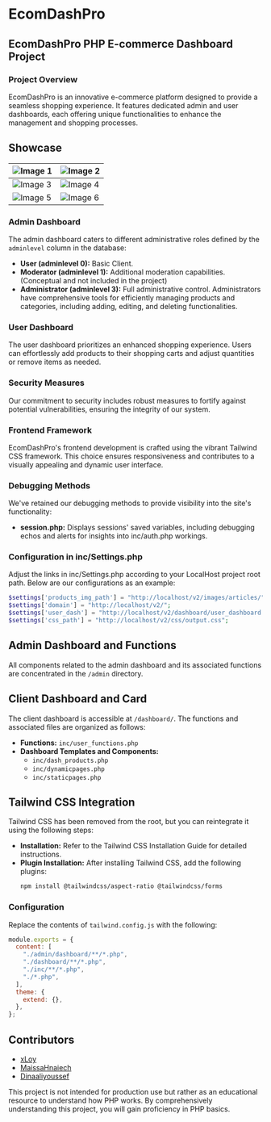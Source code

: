# EcomDashPro

## EcomDashPro PHP E-commerce Dashboard Project 

### Project Overview
EcomDashPro is an innovative e-commerce platform designed to provide a seamless shopping experience. It features dedicated admin and user dashboards, each offering unique functionalities to enhance the management and shopping processes.

## Showcase

| ![Image 1](https://github.com/xloyb/EcomDashPro-PHP-E-commerce-Dashboard-Project/blob/main/Showcase/D_Menu/Guest.PNG?raw=true)| ![Image 2](https://github.com/xloyb/EcomDashPro-PHP-E-commerce-Dashboard-Project/blob/main/Showcase/D_Menu/User.PNG?raw=true)|
|-------------------------|-------------------------|
| ![Image 3](https://github.com/xloyb/EcomDashPro-PHP-E-commerce-Dashboard-Project/blob/main/Showcase/index_ShowProducts/D_ProductsList.PNG?raw=true)| ![Image 4](https://github.com/xloyb/EcomDashPro-PHP-E-commerce-Dashboard-Project/blob/main/Showcase/index_ShowProducts/tabbed%20Menu.PNG?raw=true) |
| ![Image 5](https://github.com/xloyb/EcomDashPro-PHP-E-commerce-Dashboard-Project/blob/main/Showcase/Admin%20Control%20Panel/List%20of%20Categories.PNG?raw=true)| ![Image 6](https://github.com/xloyb/EcomDashPro-PHP-E-commerce-Dashboard-Project/blob/main/Showcase/Admin%20Control%20Panel/Products%20List.PNG?raw=true) |

### Admin Dashboard
The admin dashboard caters to different administrative roles defined by the `adminlevel` column in the database:
- **User (adminlevel 0):** Basic Client.
- **Moderator (adminlevel 1):** Additional moderation capabilities. (Conceptual and not included in the project)
- **Administrator (adminlevel 3):** Full administrative control.
Administrators have comprehensive tools for efficiently managing products and categories, including adding, editing, and deleting functionalities.

### User Dashboard
The user dashboard prioritizes an enhanced shopping experience. Users can effortlessly add products to their shopping carts and adjust quantities or remove items as needed.

### Security Measures
Our commitment to security includes robust measures to fortify against potential vulnerabilities, ensuring the integrity of our system.

### Frontend Framework
EcomDashPro's frontend development is crafted using the vibrant Tailwind CSS framework. This choice ensures responsiveness and contributes to a visually appealing and dynamic user interface.

### Debugging Methods
We've retained our debugging methods to provide visibility into the site's functionality:
- **session.php:** Displays sessions' saved variables, including debugging echos and alerts for insights into inc/auth.php workings.

### Configuration in inc/Settings.php
Adjust the links in inc/Settings.php according to your LocalHost project root path. Below are our configurations as an example:
```php
$settings['products_img_path'] = "http://localhost/v2/images/articles/";
$settings['domain'] = "http://localhost/v2/";
$settings['user_dash'] = "http://localhost/v2/dashboard/user_dashboard.php";
$settings['css_path'] = "http://localhost/v2/css/output.css";
```

## Admin Dashboard and Functions
All components related to the admin dashboard and its associated functions are concentrated in the `/admin` directory.

## Client Dashboard and Card
The client dashboard is accessible at `/dashboard/`. The functions and associated files are organized as follows:

- **Functions:** `inc/user_functions.php`
- **Dashboard Templates and Components:**
  - `inc/dash_products.php`
  - `inc/dynamicpages.php`
  - `inc/staticpages.php`


## Tailwind CSS Integration
Tailwind CSS has been removed from the root, but you can reintegrate it using the following steps:

- **Installation:** Refer to the Tailwind CSS Installation Guide for detailed instructions.
- **Plugin Installation:** After installing Tailwind CSS, add the following plugins:
  ```bash
  npm install @tailwindcss/aspect-ratio @tailwindcss/forms
  ```

### Configuration
Replace the contents of `tailwind.config.js` with the following:

```javascript
module.exports = {
  content: [
    "./admin/dashboard/**/*.php",
    "./dashboard/**/*.php",
    "./inc/**/*.php",
    "./*.php",
  ],
  theme: {
    extend: {},
  },
};
```
## Contributors
- [xLoy](https://github.com/mydevify)
-  [MaissaHnaiech](https://github.com/MaissaHnaiech)
-  [Dinaaliyoussef](https://github.com/Dinaaliyoussef)


This project is not intended for production use but rather as an educational resource to understand how PHP works. By comprehensively understanding this project, you will gain proficiency in PHP basics.
